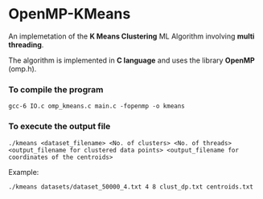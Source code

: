 # OpenMP-KMeans

An implemetation of the **K Means Clustering** ML Algorithm involving **multi threading**.

The algorithm is implemented in **C language** and uses the library **OpenMP** (omp.h).

### To compile the program

`gcc-6 IO.c omp_kmeans.c main.c -fopenmp -o kmeans`

### To execute the output file

`./kmeans <dataset_filename> <No. of clusters> <No. of threads> <output_filename for clustered data points> <output_filename for coordinates of the centroids>`

Example:

`./kmeans datasets/dataset_50000_4.txt 4 8 clust_dp.txt centroids.txt`
